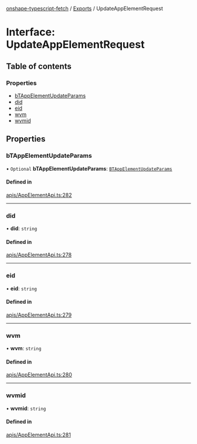 [onshape-typescript-fetch](../README.md) / [Exports](../modules.md) / UpdateAppElementRequest

# Interface: UpdateAppElementRequest

## Table of contents

### Properties

- [bTAppElementUpdateParams](UpdateAppElementRequest.md#btappelementupdateparams)
- [did](UpdateAppElementRequest.md#did)
- [eid](UpdateAppElementRequest.md#eid)
- [wvm](UpdateAppElementRequest.md#wvm)
- [wvmid](UpdateAppElementRequest.md#wvmid)

## Properties

### bTAppElementUpdateParams

• `Optional` **bTAppElementUpdateParams**: [`BTAppElementUpdateParams`](BTAppElementUpdateParams.md)

#### Defined in

[apis/AppElementApi.ts:282](https://github.com/toebes/onshape-typescript-fetch/blob/3e11ae1/apis/AppElementApi.ts#L282)

___

### did

• **did**: `string`

#### Defined in

[apis/AppElementApi.ts:278](https://github.com/toebes/onshape-typescript-fetch/blob/3e11ae1/apis/AppElementApi.ts#L278)

___

### eid

• **eid**: `string`

#### Defined in

[apis/AppElementApi.ts:279](https://github.com/toebes/onshape-typescript-fetch/blob/3e11ae1/apis/AppElementApi.ts#L279)

___

### wvm

• **wvm**: `string`

#### Defined in

[apis/AppElementApi.ts:280](https://github.com/toebes/onshape-typescript-fetch/blob/3e11ae1/apis/AppElementApi.ts#L280)

___

### wvmid

• **wvmid**: `string`

#### Defined in

[apis/AppElementApi.ts:281](https://github.com/toebes/onshape-typescript-fetch/blob/3e11ae1/apis/AppElementApi.ts#L281)
